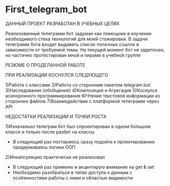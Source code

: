 # First_telegram_bot
ДАННЫЙ ПРОЕКТ РАЗРАБОТАН В УЧЕБНЫХ ЦЕЛЯХ

Реализованный телеграмм бот задуман как помощник в изучении необходимого стека технологий для моей стажировки.
В задачи телеграмм бота входит выдавать список полезных ссылок в зависимости от требуемой темы.
На текущей момент бот не задеплоен, но частично протестирован мной и пирами в учебной группе

РЕЗЮМЕ О ПРОДЕЛАННОЙ РАБОТЕ

ПРИ РЕАЛИЗАЦИИ КОСНУЛСЯ СЛЕДУЮЩЕГО

1)Работа с классами
2)Работа со сторонним пакетом telegram.bot
3)Наследование (обобщение)
4)Композиция и Агрегация
5)Коснулся асинхронного программирования
6)Чтение текстовой информации из сторонних файлов
7)Взаимодействие с платформой телеграмм через API

НЕДОСТАТКИ РЕАЛИЗАЦИИ И ТОЧКИ РОСТА

1)Изначально телеграм бот был спроектирован в одном большом классе и только после разбит на классы
- В следующий раз постараюсь сразу подойти к проектированию придерживаясь логики ООП

2)Инкапсуляцию практически не реализовал
- В следующий раз применю и акцентирую внимание на get & set
- Необходимо разобраться в типах доступа к данным с особенностями работы с ними и областью видимости
